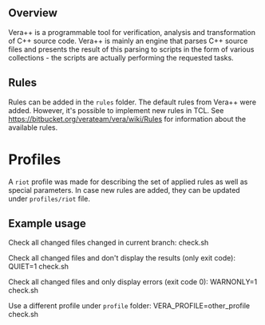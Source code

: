 ## Overview

Vera++ is a programmable tool for verification, analysis and transformation of
C++ source code. Vera++ is mainly an engine that parses C++ source files and
presents the result of this parsing to scripts in the form of various
collections - the scripts are actually performing the requested tasks.

## Rules

Rules can be added in the `rules` folder. The default rules from Vera++ were
added. However, it's possible to implement new rules in TCL. See
https://bitbucket.org/verateam/vera/wiki/Rules for information about the
available rules.

# Profiles

A `riot` profile was made for describing the set of applied rules as well as
special parameters. In case new rules are added, they can be updated under
`profiles/riot` file.

## Example usage
Check all changed files changed in current branch:
    check.sh

Check all changed files and don't display the results (only exit code):
    QUIET=1 check.sh

Check all changed files and only display errors (exit code 0):
    WARNONLY=1 check.sh

Use a different profile under `profile` folder:
    VERA_PROFILE=other_profile check.sh
